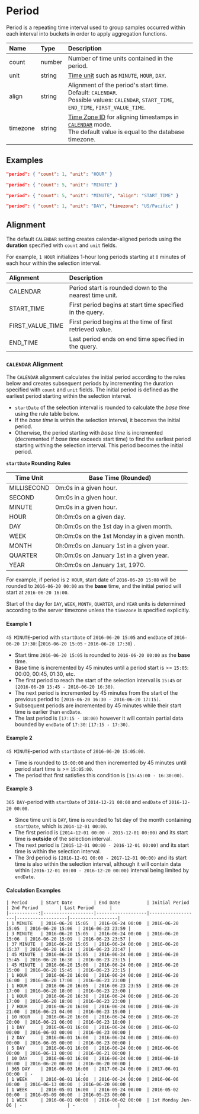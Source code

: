 # Period

Period is a repeating time interval used to group samples occurred within each interval into buckets in order to apply aggregation functions.

| **Name**  | **Type** | **Description** |
|:---|:---|:---|
| count  | number | Number of time units contained in the period. |
| unit  | string | [Time unit](time-unit.md) such as `MINUTE`, `HOUR`, `DAY`. |
| align | string | Alignment of the period's start time. Default: `CALENDAR`. <br>Possible values: `CALENDAR`, `START_TIME`, `END_TIME`, `FIRST_VALUE_TIME`.|
| timezone | string | [Time Zone ID](../../../shared/timezone-list.md) for aligning timestamps in [`CALENDAR`](period.md#calendar-alignment) mode.<br>The default value is equal to the database timezone.|

## Examples

```json
"period": { "count": 1, "unit": "HOUR" }
```

```json
"period": { "count": 5, "unit": "MINUTE" }
```

```json
"period": { "count": 5, "unit": "MINUTE", "align": "START_TIME" }
```

```json
"period": { "count": 1, "unit": "DAY", "timezone": "US/Pacific" }
```

## Alignment

The default `CALENDAR` setting creates calendar-aligned periods using the **duration** specified with `count` and `unit` fields.

For example, `1 HOUR` initializes 1-hour long periods starting at `0` minutes of each hour within the selection interval.

| **Alignment** | **Description**|
|:---|:---|
| CALENDAR | Period start is rounded down to the nearest time unit. |
| START_TIME | First period begins at start time specified in the query. |
| FIRST_VALUE_TIME | First period begins at the time of first retrieved value. |
| END_TIME | Last period ends on end time specified in the query. |

### `CALENDAR` Alignment

The `CALENDAR` alignment calculates the initial period according to the rules below and creates subsequent periods by incrementing the duration specified with `count` and `unit` fields. The initial period is defined as the earliest period starting within the selection interval.

* `startDate` of the selection interval is rounded to calculate the _base time_ using the rule table below.
* If the _base time_ is within the selection interval, it becomes the initial period.
* Otherwise, the period starting with _base time_ is incremented (decremented if _base time_ exceeds start time) to find the earliest period starting withing the selection interval. This period becomes the initial period.

**`startDate` Rounding Rules**

| **Time Unit**   | **Base Time (Rounded)** |
|-------------|-----------|
| MILLISECOND | 0m:0s in a given hour. |
| SECOND | 0m:0s in a given hour. |
| MINUTE | 0m:0s in a given hour. |
| HOUR | 0h:0m:0s on a given day. |
| DAY | 0h:0m:0s on the 1st day in a given month. |
| WEEK | 0h:0m:0s on the 1st Monday in a given month. |
| MONTH | 0h:0m:0s on January 1st in a given year. |
| QUARTER | 0h:0m:0s on January 1st in a given year. |
| YEAR | 0h:0m:0s on January 1st, 1970. |

For example, if period is `2 HOUR`, start date of `2016-06-20 15:08` will be rounded to `2016-06-20 00:00` as the **base** time, and the initial period will start at `2016-06-20 16:00`.

Start of the day for `DAY`, `WEEK`, `MONTH`, `QUARTER`, and `YEAR` units is determined according to the server timezone unless the `timezone` is specified explicitly.

#### Example 1

`45 MINUTE`-period with `startDate` of `2016-06-20 15:05` and `endDate` of `2016-06-20 17:30`: [`2016-06-20 15:05` - `2016-06-20 17:30`) .
* Start time `2016-06-20 15:05` is rounded to `2016-06-20 00:00` as the **base** time.
* Base time is incremented by 45 minutes until a period start is >= `15:05`: 00:00, 00:45, 01:30, etc.
* The first period to reach the start of the selection interval is `15:45` or `[2016-06-20 15:45 - 2016-06-20 16:30)`.
* The next period is incremented by 45 minutes from the start of the previous period to `[2016-06-20 16:30 - 2016-06-20 17:15)`.
* Subsequent periods are incremented by 45 minutes while their start time is earlier than `endDate`.
* The last period is `[17:15 - 18:00)` however it will contain partial data bounded by `endDate` of `17:30`: `[17:15 - 17:30)`.

#### Example 2

`45 MINUTE`-period with `startDate` of `2016-06-20 15:05:00`.

* Time is rounded to `15:00:00` and then incremented by 45 minutes until period start time is >= `15:05:00`.
* The period that first satisfies this condition is `[15:45:00 - 16:30:00)`.

#### Example 3

`365 DAY`-period with `startDate` of `2014-12-21 00:00` and `endDate` of `2016-12-20 00:00`.

* Since time unit is `DAY`, time is rounded to 1st day of the month containing `startDate`, which is `2014-12-01 00:00`.
* The first period is `[2014-12-01 00:00 - 2015-12-01 00:00)` and its start time is **outside** of the selection interval.
* The next period is `[2015-12-01 00:00 - 2016-12-01 00:00)` and its start time is within the selection interval.
* The 3rd period is `[2016-12-01 00:00 - 2017-12-01 00:00)` and its start time is also within the selection interval, although it will contain data within `[2016-12-01 00:00 - 2016-12-20 00:00)` interval being limited by `endDate`.

#### Calculation Examples

```ls
| Period     | Start Date        | End Date          | Initial Period    | 2nd Period        | Last Period      |
|-----------:|-------------------|-------------------|-------------------|-------------------|------------------|
| 1 MINUTE   | 2016-06-20 15:05  | 2016-06-24 00:00  | 2016-06-20 15:05  | 2016-06-20 15:06  | 2016-06-23 23:59 |
| 3 MINUTE   | 2016-06-20 15:05  | 2016-06-24 00:00  | 2016-06-20 15:06  | 2016-06-20 15:09  | 2016-06-23 23:57 |
| 37 MINUTE  | 2016-06-20 15:05  | 2016-06-24 00:00  | 2016-06-20 15:37  | 2016-06-20 16:14  | 2016-06-23 23:47 |
| 45 MINUTE  | 2016-06-20 15:05  | 2016-06-24 00:00  | 2016-06-20 15:45  | 2016-06-20 16:30  | 2016-06-23 23:15 |
| 45 MINUTE  | 2016-06-20 15:00  | 2016-06-24 00:00  | 2016-06-20 15:00  | 2016-06-20 15:45  | 2016-06-23 23:15 |
| 1 HOUR     | 2016-06-20 16:00  | 2016-06-24 00:00  | 2016-06-20 16:00  | 2016-06-20 17:00  | 2016-06-23 23:00 |
| 1 HOUR     | 2016-06-20 16:05  | 2016-06-23 23:55  | 2016-06-20 17:00  | 2016-06-20 18:00  | 2016-06-23 23:00 |
| 1 HOUR     | 2016-06-20 16:30  | 2016-06-24 00:00  | 2016-06-20 17:00  | 2016-06-20 18:00  | 2016-06-23 23:00 |
| 7 HOUR     | 2016-06-20 16:00  | 2016-06-24 00:00  | 2016-06-20 21:00  | 2016-06-21 04:00  | 2016-06-23 19:00 |
| 10 HOUR    | 2016-06-20 16:00  | 2016-06-24 00:00  | 2016-06-20 20:00  | 2016-06-21 06:00  | 2016-06-23 18:00 |
| 1 DAY      | 2016-06-01 16:00  | 2016-06-24 00:00  | 2016-06-02 00:00  | 2016-06-03 00:00  | 2016-06-23 00:00 |
| 2 DAY      | 2016-06-01 16:00  | 2016-06-24 00:00  | 2016-06-03 00:00  | 2016-06-05 00:00  | 2016-06-23 00:00 |
| 5 DAY      | 2016-06-01 16:00  | 2016-06-24 00:00  | 2016-06-06 00:00  | 2016-06-11 00:00  | 2016-06-21 00:00 |
| 10 DAY     | 2016-06-03 16:00  | 2016-06-24 00:00  | 2016-06-10 00:00  | 2016-06-20 00:00  | 2016-06-20 00:00 |
| 365 DAY    | 2016-06-03 16:00  | 2017-06-24 00:00  | 2017-06-01 00:00  | -                 | -                |
| 1 WEEK     | 2016-06-01 16:00  | 2016-06-24 00:00  | 2016-06-06 00:00  | 2016-06-13 00:00  | 2016-06-20 00:00 |
| 1 WEEK     | 2016-05-01 16:00  | 2016-05-24 00:00  | 2016-05-02 00:00  | 2016-05-09 00:00  | 2016-05-23 00:00 |
| 1 WEEK     | 2016-06-01 00:00  | 2016-06-02 00:00  | 1st Monday Jun-06 | -                 | -                |
```
